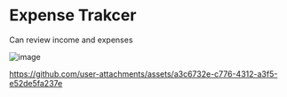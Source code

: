 # Expense Trakcer
Can review income and expenses

![image](https://github.com/user-attachments/assets/3ab962e0-4856-456d-9a6f-dd8942aa5cf8)


https://github.com/user-attachments/assets/a3c6732e-c776-4312-a3f5-e52de5fa237e
